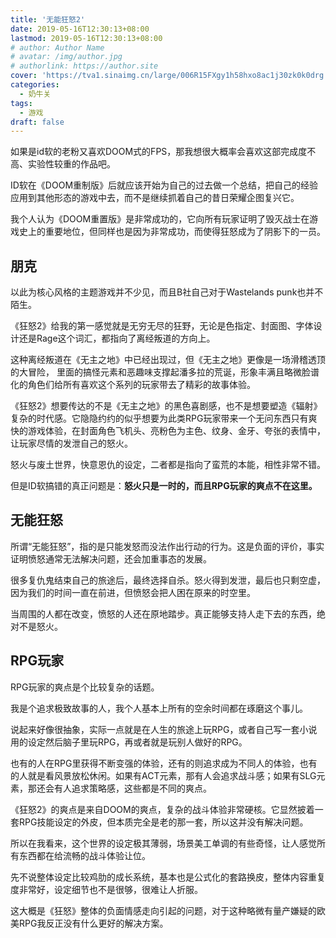 ```yaml
---
title: '无能狂怒2'
date: 2019-05-16T12:30:13+08:00
lastmod: 2019-05-16T12:30:13+08:00
# author: Author Name
# avatar: /img/author.jpg
# authorlink: https://author.site
cover: 'https://tva1.sinaimg.cn/large/006R15FXgy1h58hxo8ac1j30zk0k0drg.jpg'
categories:
  - 奶牛关
tags:
  - 游戏
draft: false
---
```


如果是id软的老粉又喜欢DOOM式的FPS，那我想很大概率会喜欢这部完成度不高、实验性较重的作品吧。

<!--more-->

ID软在《DOOM重制版》后就应该开始为自己的过去做一个总结，把自己的经验应用到其他形态的游戏中去，而不是继续抓着自己的昔日荣耀企图复兴它。

我个人认为《DOOM重置版》是非常成功的，它向所有玩家证明了毁灭战士在游戏史上的重要地位，但同样也是因为非常成功，而使得狂怒成为了阴影下的一员。

## 朋克

以此为核心风格的主题游戏并不少见，而且B社自己对于Wastelands punk也并不陌生。

《狂怒2》给我的第一感觉就是无穷无尽的狂野，无论是色指定、封面图、字体设计还是Rage这个词汇，都指向了离经叛道的方向上。

这种离经叛道在《无主之地》中已经出现过，但《无主之地》更像是一场滑稽透顶的大冒险， 里面的搞怪元素和恶趣味支撑起潘多拉的荒诞，形象丰满且略微脸谱化的角色们给所有喜欢这个系列的玩家带去了精彩的故事体验。

《狂怒2》想要传达的不是《无主之地》的黑色喜剧感，也不是想要塑造《辐射》复杂的时代感。它隐隐约约的似乎想要为此类RPG玩家带来一个无问东西只有爽快的游戏体验，在封面角色飞机头、亮粉色为主色、纹身、金牙、夸张的表情中，让玩家尽情的发泄自己的怒火。

怒火与废土世界，快意恩仇的设定，二者都是指向了蛮荒的本能，相性非常不错。

但是ID软搞错的真正问题是：**怒火只是一时的，而且RPG玩家的爽点不在这里。**

## 无能狂怒

所谓“无能狂怒”，指的是只能发怒而没法作出行动的行为。这是负面的评价，事实证明愤怒通常无法解决问题，还会加重事态的发展。

很多复仇鬼结束自己的旅途后，最终选择自杀。怒火得到发泄，最后也只剩空虚，因为我们的时间一直在前进，但愤怒会把人困在原来的时空里。

当周围的人都在改变，愤怒的人还在原地踏步。真正能够支持人走下去的东西，绝对不是怒火。

## RPG玩家

RPG玩家的爽点是个比较复杂的话题。

我是个追求极致故事的人，我个人基本上所有的空余时间都在琢磨这个事儿。

说起来好像很抽象，实际一点就是在人生的旅途上玩RPG，或者自己写一套小说用的设定然后脑子里玩RPG，再或者就是玩别人做好的RPG。

也有的人在RPG里获得不断变强的体验，还有的则追求成为不同人的体验，也有的人就是看风景放松休闲。如果有ACT元素，那有人会追求战斗感；如果有SLG元素，那还会有人追求策略感，这些都是不同的爽点。

《狂怒2》的爽点是来自DOOM的爽点，复杂的战斗体验非常硬核。它显然披着一套RPG技能设定的外皮，但本质完全是老的那一套，所以这并没有解决问题。

所以在我看来，这个世界的设定极其薄弱，场景美工单调的有些奇怪，让人感觉所有东西都在给流畅的战斗体验让位。

先不说整体设定比较鸡肋的成长系统，基本也是公式化的套路换皮，整体内容重复度非常好，设定细节也不是很够，很难让人折服。

这大概是《狂怒》整体的负面情感走向引起的问题，对于这种略微有量产嫌疑的欧美RPG我反正没有什么更好的解决方案。
